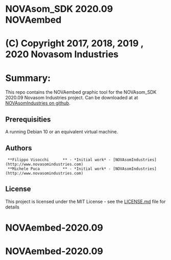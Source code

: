 # NOVAsom_SDK 2020.09 NOVAembed
# (C) Copyright 2017, 2018, 2019 , 2020 Novasom Industries

Summary:
========
This repo contains the NOVAembed graphic tool for the NOVAsom_SDK 2020.09 Novasom Industries 
project.
Can be downloaded at at [NOVAsomIndustries on github](https://github.com/NovasomIndustries/NOVAembed-2020.09).
## Prerequisities
A running Debian 10 or an equivalent virtual machine.
## Authors
```
 **Filippo Visocchi      ** - *Initial work* - [NOVAsomIndustries](http://www.novasomindustries.com)
 **Michele Puca          ** - *Initial work* - [NOVAsomIndustries](http://www.novasomindustries.com)
```
## License

This project is licensed under the MIT License - see the [LICENSE.md](LICENSE.md) file for details
# NOVAembed-2020.09
# NOVAembed-2020.09

